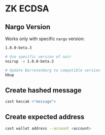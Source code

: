 # ZK ECDSA

## Nargo Version

Works only with specific `nargo` version:

```bash
1.0.0-beta.3

# Use specific version of noir
noirup -v 1.0.0-beta.3

# Update Barretenberg to compatible version
bbup
```

## Create hashed message

```bash
cast keccak <"message">
```

## Create expected address

```bash
cast wallet address --account <account>
```
